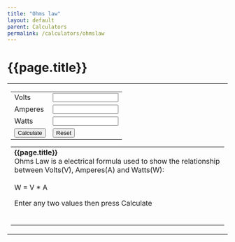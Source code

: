```yaml
---
title: "Ohms law"
layout: default
parent: Calculators
permalink: /calculators/ohmslaw
---
```

# {{page.title}}
<script src="{{ base.url | prepend: site.url }}/assets/js/ohmslawcalc.js"></script>
<table width="100%" cellpadding="4" cellspacing="0" border="0" align="center">
<tr>
<td>
<form name="temps" action="">
<table align="center">
    <tr>
      <td valign="top">Volts</td>
	  <td valign="top"><input type="text" name="volts" style="width:150px" value="" maxlength="10" size="10" />	</td>
	</tr>
	<tr>
	  <td valign="top">Amperes</td>
	  <td valign="top"><input type="text" name="amperes" style="width:150px" value="" size="10" maxlength="10" />	</td>
	</tr>
	<tr>
	  <td valign="top">Watts</td>
	  <td valign="top"><input type="text" name="watts" style="width:150px" value="" size="10" maxlength="10" />	</td>
	</tr>
	<tr>
	  <td valign="top"><input type="button" value="Calculate" onclick="docalc()" /></td>
	  <td valign="top"><input type="reset"  value="Reset" onclick="clearForm()" />	</td>
	</tr>

</table>
    </form>
<table align="center">
	<tr>
	  <td>
      <b>{{page.title}}</b><br />
Ohms Law is a electrical formula used to show the relationship between Volts(V), Amperes(A) and Watts(W):<br />
<br />
W = V * A<br />

Enter any two values then press Calculate

<br />
	  </td>
	</tr>
</table>
</td>
</tr>
</table>
